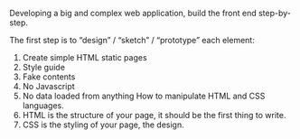 Developing a big and complex web application, build the front end step-by-step.

The first step is to “design” / “sketch” / “prototype” each element:
1. Create simple HTML static pages
2. Style guide
3. Fake contents
4. No Javascript
5. No data loaded from anything
How to manipulate HTML and CSS languages. 
1. HTML is the structure of your page, it should be the first thing to write.
2. CSS is the styling of your page, the design.